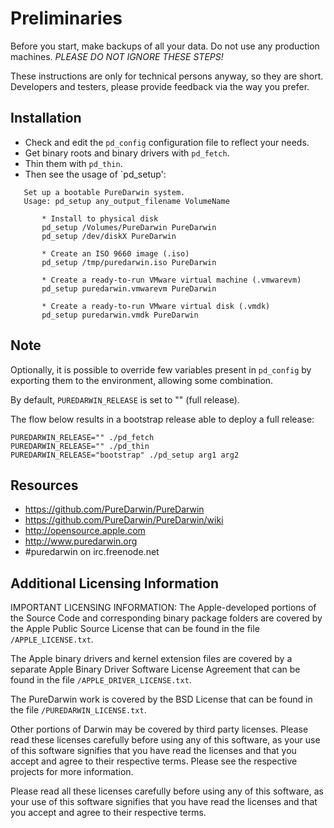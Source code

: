 Preliminaries
=============

Before you start, make backups of all your data. Do not use any production machines. *PLEASE DO NOT IGNORE THESE STEPS!*

These instructions are only for technical persons anyway, so they are short. Developers and testers, please provide feedback via the way you prefer. 

## Installation

* Check and edit the `pd_config` configuration file to reflect your needs.
* Get binary roots and binary drivers with `pd_fetch`.
* Thin them with `pd_thin`.
* Then see the usage of `pd_setup':

```
   Set up a bootable PureDarwin system.
   Usage: pd_setup any_output_filename VolumeName

       * Install to physical disk
       pd_setup /Volumes/PureDarwin PureDarwin
       pd_setup /dev/diskX PureDarwin

       * Create an ISO 9660 image (.iso)
       pd_setup /tmp/puredarwin.iso PureDarwin

       * Create a ready-to-run VMware virtual machine (.vmwarevm)
       pd_setup puredarwin.vmwarevm PureDarwin

       * Create a ready-to-run VMware virtual disk (.vmdk)
       pd_setup puredarwin.vmdk PureDarwin
```

## Note

Optionally, it is possible to override few variables present in `pd_config` by exporting them to the environment, allowing some combination.

By default, `PUREDARWIN_RELEASE` is set to "" (full release).

The flow below results in a bootstrap release able to deploy a full release:

```
PUREDARWIN_RELEASE="" ./pd_fetch
PUREDARWIN_RELEASE="" ./pd_thin
PUREDARWIN_RELEASE="bootstrap" ./pd_setup arg1 arg2
```

## Resources

* https://github.com/PureDarwin/PureDarwin
* https://github.com/PureDarwin/PureDarwin/wiki
* http://opensource.apple.com
* http://www.puredarwin.org
* #puredarwin on irc.freenode.net

## Additional Licensing Information

IMPORTANT LICENSING INFORMATION:  The Apple-developed portions of the Source Code and corresponding binary package folders are covered by the Apple Public Source License that can be found in the file `/APPLE_LICENSE.txt`.

The Apple binary drivers and kernel extension files are covered by a separate Apple Binary Driver Software License Agreement that can be found in the file `/APPLE_DRIVER_LICENSE.txt`.

The PureDarwin work is covered by the BSD License that can be found in the
file `/PUREDARWIN_LICENSE.txt`.

Other portions of Darwin may be covered by third party licenses.  Please read these licenses carefully before using any of this software, as your use of this software signifies that you have read the licenses and that you
accept and agree to their respective terms.  Please see the respective projects for more information.

Please read all these licenses carefully before using any of this software,  as your use of this software signifies that you have read the licenses and  that you accept and agree to their respective terms.
